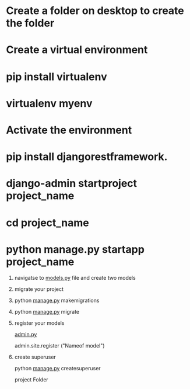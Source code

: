 # Create a folder on desktop to create the folder
# Create a virtual environment
# pip install virtualenv
# virtualenv myenv
# Activate the environment
# pip install djangorestframework.
# django-admin startproject project_name
# cd project_name
# python manage.py startapp  project_name


1.  navigatse to [models.py](http://models.py/) file and create two models
2.  migrate your project
3. python [manage.py](http://manage.py/) makemigrations
4. python [manage.py](http://manage.py/) migrate
5.  register your models
    
    [admin.py](http://admin.py/)
    
    admin.site.register ("Nameof model")
    
6. create superuser
    
    python [manage.py](http://manage.py/) createsuperuser
    
    project Folder
